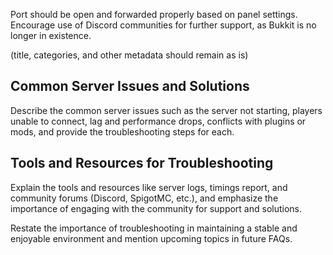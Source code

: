 Port should be open and forwarded properly based on panel settings. Encourage use of Discord communities for further support, as Bukkit is no longer in existence.

(title, categories, and other metadata should remain as is)

## Common Server Issues and Solutions

Describe the common server issues such as the server not starting, players unable to connect, lag and performance drops, conflicts with plugins or mods, and provide the troubleshooting steps for each.

## Tools and Resources for Troubleshooting

Explain the tools and resources like server logs, timings report, and community forums (Discord, SpigotMC, etc.), and emphasize the importance of engaging with the community for support and solutions.

Restate the importance of troubleshooting in maintaining a stable and enjoyable environment and mention upcoming topics in future FAQs.